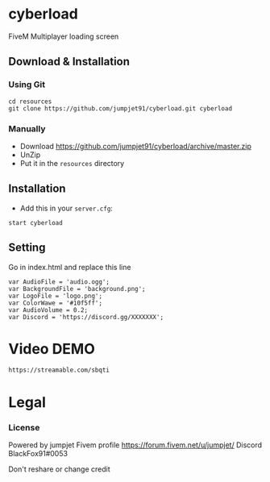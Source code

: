 # cyberload
FiveM Multiplayer loading screen

## Download & Installation

### Using Git
```
cd resources
git clone https://github.com/jumpjet91/cyberload.git cyberload
```

### Manually
- Download https://github.com/jumpjet91/cyberload/archive/master.zip
- UnZip
- Put it in the `resources` directory

## Installation
- Add this in your `server.cfg`:

```
start cyberload
```
## Setting 
Go in index.html and replace this line
```
var AudioFile = 'audio.ogg';
var BackgroundFile = 'background.png';
var LogoFile = 'logo.png';
var ColorWawe = '#10f5ff';
var AudioVolume = 0.2;
var Discord = 'https://discord.gg/XXXXXXX';
```
# Video DEMO
```
https://streamable.com/sbqti
```
# Legal
### License
Powered by jumpjet
Fivem profile https://forum.fivem.net/u/jumpjet/
Discord BlackFox91#0053

Don't reshare or change credit 
